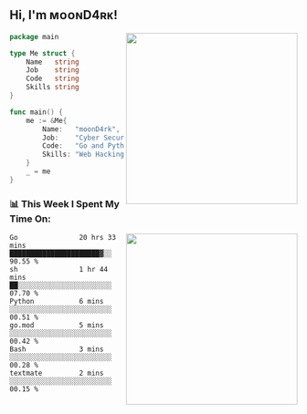 <h2> Hi, I'm ᴍᴏᴏɴD4ʀᴋ!</h2>
<img align='right' src="https://github-readme-stats.vercel.app/api?username=moond4rk&show_icons=true&theme=radical" width="300">


```go
package main

type Me struct {
	Name   string
	Job    string
	Code   string
	Skills string
}

func main() {
	me := &Me{
		Name:   "moonD4rk",
		Job:    "Cyber Security Engineer",
		Code:   "Go and Python and Others",
		Skills: "Web Hacking ^o^",
	}
	_ = me
}
```



<h3>📊 This Week I Spent My Time On:</h3>
<img align='right' src="https://spotify-github-profile.vercel.app/api/view?uid=zbgk3g7ojwjwrwrleo6u8mhub&cover_image=true&theme=novatorem" width="300">

<!--START_SECTION:waka-->

```text
Go               20 hrs 33 mins  ██████████████████████▓░░   90.55 %
sh               1 hr 44 mins    ██░░░░░░░░░░░░░░░░░░░░░░░   07.70 %
Python           6 mins          ░░░░░░░░░░░░░░░░░░░░░░░░░   00.51 %
go.mod           5 mins          ░░░░░░░░░░░░░░░░░░░░░░░░░   00.42 %
Bash             3 mins          ░░░░░░░░░░░░░░░░░░░░░░░░░   00.28 %
textmate         2 mins          ░░░░░░░░░░░░░░░░░░░░░░░░░   00.15 %
```

<!--END_SECTION:waka-->


